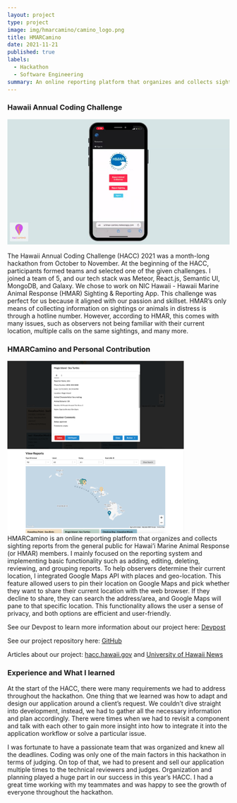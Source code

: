 ```yaml
---
layout: project
type: project
image: img/hmarcamino/camino_logo.png
title: HMARCamino
date: 2021-11-21
published: true
labels:
  - Hackathon
  - Software Engineering
summary: An online reporting platform that organizes and collects sighting reports from the general public for Hawai’i Marine Animal Response (or HMAR) members. Developed during the 2021 Hawaiʻi Annual Code Challenge (HACC).
---
```


### Hawaii Annual Coding Challenge  
<img class="img-fluid" src="/img/hmarcamino/landing.png">

The Hawaii Annual Coding Challenge (HACC) 2021 was a month-long hackathon from October to November. At the beginning of the HACC, participants formed teams and selected one of the given challenges. I joined a team of 5, and our tech stack was Meteor, React.js, Semantic UI, MongoDB, and Galaxy. We chose to work on NIC Hawaii - Hawaii Marine Animal Response (HMAR) Sighting & Reporting App. This challenge was perfect for us because it aligned with our passion and skillset. HMAR’s only means of collecting information on sightings or animals in distress is through a hotline number. However, according to HMAR, this comes with many issues, such as observers not being familiar with their current location, multiple calls on the same sightings, and many more.  

### HMARCamino and Personal Contribution 

<div class="text-center p-4">
  <img width="400px" src="/img/hmarcamino/home.png" class="img-thumbnail" >
  <img width="400px" src="/img/hmarcamino/report.png" class="img-thumbnail" >
</div>
HMARCamino is an online reporting platform that organizes and collects sighting reports from the general public for Hawai’i Marine Animal Response (or HMAR) members. I mainly focused on the reporting system and implementing basic functionality such as adding, editing, deleting, reviewing, and grouping reports. To help observers determine their current location, I integrated Google Maps API with places and geo-location. This feature allowed users to pin their location on Google Maps and pick whether they want to share their current location with the web browser. If they decline to share, they can search the address/area, and Google Maps will pane to that specific location. This functionality allows the user a sense of privacy, and both options are efficient and user-friendly. 

See our Devpost to learn more information about our project here: <a href="https://devpost.com/software/projectcamino" target="_blank">Devpost</a>

See our project repository here:  <a href="https://github.com/HACC2021/HACCamino" target="_blank">GitHub</a>

Articles about our project: <a href="https://www.ics.hawaii.edu/2022/12/big-wins-for-ics-students-at-hawaii-annual-code-challenge/" target="_blank">hacc.hawaii.gov</a> and <a href="https://www.hawaii.edu/news/2021/11/26/students-code-statewide-contest/" target="_blank">University of Hawaii News</a>

### Experience and What I learned 
At the start of the HACC, there were many requirements we had to address throughout the hackathon. One thing that we learned was how to adapt and design our application around a client’s request. We couldn’t dive straight into development, instead, we had to gather all the necessary information and plan accordingly. There were times when we had to revisit a component and talk with each other to gain more insight into how to integrate it into the application workflow or solve a particular issue. 

I was fortunate to have a passionate team that was organized and knew all the deadlines. Coding was only one of the main factors in this hackathon in terms of judging. On top of that, we had to present and sell our application multiple times to the technical reviewers and judges. Organization and planning played a huge part in our success in this year’s HACC. I had a great time working with my teammates and was happy to see the growth of everyone throughout the hackathon. 



